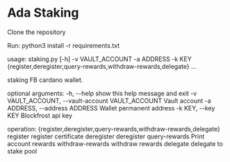 # Ada Staking

Clone the repository 

Run: python3 install -r requirements.txt

usage: staking.py [-h] -v VAULT_ACCOUNT -a ADDRESS -k KEY {register,deregister,query-rewards,withdraw-rewards,delegate} ...

staking FB cardano wallet.

optional arguments:
  -h, --help            show this help message and exit
  -v VAULT_ACCOUNT, --vault-account VAULT_ACCOUNT
                        Vault account
  -a ADDRESS, --address ADDRESS
                        Wallet permanent address
  -k KEY, --key KEY     Blockfrost api key

operation:
  {register,deregister,query-rewards,withdraw-rewards,delegate}
    register            register certificate
    deregister          deregister
    query-rewards       Print account rewards
    withdraw-rewards    withdraw rewards
    delegate            delegate to stake pool
